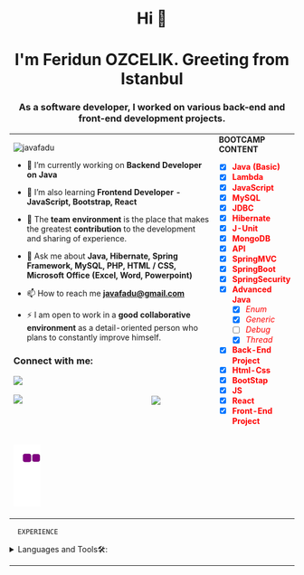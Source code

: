 <h1 align="center">Hi 👋</h1>
<h1 align="center">I'm Feridun OZCELIK. Greeting from Istanbul</h1>
<h3 align="center"> As a software developer, I worked on various back-end and front-end development projects.   </h3>
<table>
  <tr><td  valign="top" width="80%">
<p align="left"> <img src="https://komarev.com/ghpvc/?username=javafadu" alt="javafadu" /> </p>

- 🔭 I’m currently working on **Backend Developer on Java**

- 🌱 I’m also learning **Frontend Developer - JavaScript, Bootstrap, React**

- 👯 The **team environment** is the place that makes the greatest **contribution** to the development and sharing of experience.

- 💬 Ask me about **Java, Hibernate, Spring Framework, MySQL, PHP, HTML / CSS, Microsoft Office (Excel, Word, Powerpoint)**

- 📫 How to reach me **javafadu@gmail.com**

- ⚡ I am open to work in a **good collaborative environment** as a detail-oriented person who plans to constantly improve himself.

<h3 align="left">Connect with me:</h3>
<p align="left">

[![](https://img.shields.io/badge/linkedin-%230077B5.svg?&style=for-the-badge&logo=linkedin&logoColor=white)](https://www.linkedin.com/in/feridun-ozcelik-java/
)
</p>
  
   <a href="https://github.com/javafadu">
  <img align="left" src="https://github-readme-stats.vercel.app/api/top-langs/?username=javafadu&theme=tokyonight" width="70%">
  </a>



    
 <img align="center" src="https://github-readme-stats.vercel.app/api?username=javafadu&show_icons=true&theme=tokyonight&line_height=27" width="70%">
      




   

  <td valign="top">
    <div><b>BOOTCAMP CONTENT</b><br></div>
<font color="Red">

- [x] **Java (Basic)** 
- [x] **Lambda**
- [x] **JavaScript**
- [x] **MySQL**
- [x] **JDBC**
- [x] **Hibernate**
- [x] **J-Unit**
- [x] **MongoDB**
- [x] **API**
- [x] **SpringMVC**
- [x] **SpringBoot**
- [x] **SpringSecurity**
- [x] **Advanced Java**
  - [x] *Enum*
  - [x] *Generic*
  - [ ] *Debug*
  - [x] *Thread*
- [x] **Back-End Project**
- [x] **Html-Css**
- [x] **BootStap**
- [x] **JS**
- [x] **React** 
- [x] **Front-End Project** </font>
    </td>
  </tr>
  <tr>
    <td colspan="2">
 ![snake gif](https://github.com/javafadu/javafadu/blob/output/github-contribution-grid-snake.gif)
    </td>
  </tr>
  </table>
  


    
    
      EXPERIENCE

<details>
<summary>
Languages and Tools🛠:
</summary>
  <br/>
<code><img height="20" src="https://raw.githubusercontent.com/github/explore/80688e429a7d4ef2fca1e82350fe8e3517d3494d/topics/html/html.png"></code>
<code><img height="20" src="https://raw.githubusercontent.com/github/explore/80688e429a7d4ef2fca1e82350fe8e3517d3494d/topics/css/css.png"></code>
<code><img height="20" src="https://raw.githubusercontent.com/github/explore/80688e429a7d4ef2fca1e82350fe8e3517d3494d/topics/javascript/javascript.png"></code>
<code><img height="20" src="https://raw.githubusercontent.com/github/explore/80688e429a7d4ef2fca1e82350fe8e3517d3494d/topics/android/android.png"></code>
<code><img height="20" src="https://raw.githubusercontent.com/github/explore/80688e429a7d4ef2fca1e82350fe8e3517d3494d/topics/react/react.png"></code> 
<code><img height="20" src="https://raw.githubusercontent.com/github/explore/80688e429a7d4ef2fca1e82350fe8e3517d3494d/topics/nodejs/nodejs.png"></code>
<code><img height="20" src="https://raw.githubusercontent.com/github/explore/80688e429a7d4ef2fca1e82350fe8e3517d3494d/topics/git/git.png"></code>
<code><img height="20" src="https://avatars.githubusercontent.com/u/9919?s=200&v=4"></code>
<code><img height="20" src="https://raw.githubusercontent.com/github/explore/80688e429a7d4ef2fca1e82350fe8e3517d3494d/topics/mysql/mysql.png"></code>
<code><img height="20" src="https://raw.githubusercontent.com/github/explore/80688e429a7d4ef2fca1e82350fe8e3517d3494d/topics/firebase/firebase.png"></code>
<code><img height="20" src="https://upload.wikimedia.org/wikipedia/commons/thumb/b/b2/Bootstrap_logo.svg/1024px-Bootstrap_logo.svg.png"></code>
<code><img height="20" src="https://cdn.iconscout.com/icon/free/png-512/c-programming-569564.png"></code>
<code><img height="20" src="https://e7.pngegg.com/pngimages/46/626/png-clipart-c-logo-the-c-programming-language-computer-icons-computer-programming-source-code-programming-miscellaneous-template.png"></code>
<code><img height="20" src="https://upload.wikimedia.org/wikipedia/en/d/d2/Sublime_Text_3_logo.png"></code>
<code><img height="20" src="https://banner2.cleanpng.com/20181122/krs/kisspng-java-programming-language-selenium-computer-softwa-july-2-16-halab-4-dev-5bf78387a7bb41.028192901542947719687.jpg"></code>
<code><img height="20" src="https://upload.wikimedia.org/wikipedia/commons/thumb/9/9a/Visual_Studio_Code_1.35_icon.svg/1024px-Visual_Studio_Code_1.35_icon.svg.png"></code>
<code><img height="20" src="https://upload.wikimedia.org/wikipedia/commons/thumb/c/cf/Adobe_Photoshop_Express_logo.svg/1051px-Adobe_Photoshop_Express_logo.svg.png"></code>
<code><img height="20" src="https://haxnode.net/wp-content/uploads/2019/09/Adobe-XD-CC-logo.png"></code>
<code><img height="20" src="https://cudichis.ro/wp-content/uploads/2021/03/1051px-Adobe_Illustrator_CC_icon.svg.png"></code>
<code><img height="20" src="https://banner2.cleanpng.com/20180412/kye/kisspng-python-programming-language-computer-programming-language-5acfdc3636bac7.8891188615235717662242.jpg"></code>
<code><img height="20" src="https://www.php.net/images/logos/new-php-logo.svg"></code>
</details>

---
      

  

